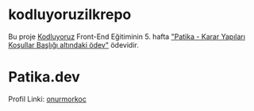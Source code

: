 # kodluyoruzilkrepo

Bu proje [Kodluyoruz](https://www.kodluyoruz.org) Front-End Eğitiminin 5. hafta ["Patika - Karar Yapıları Koşullar Başlığı altındaki ödev"](https://app.patika.dev/courses/frontend-bootcamp-hazirlik-programi-5hafta/odev1) ödevidir.

# Patika.dev

Profil Linki: [onurmorkoc](https://app.patika.dev/onurmorkoc)


